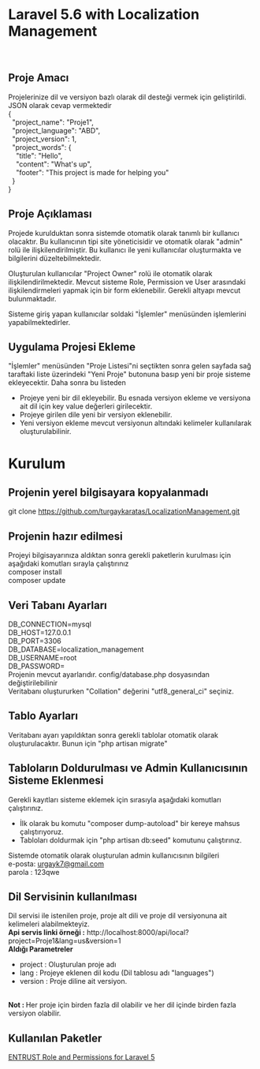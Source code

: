 # Laravel 5.6 with Localization Management
 <br>

## Proje Amacı
Projelerinize dil ve versiyon bazlı olarak dil desteği vermek için geliştirildi. JSON olarak cevap vermektedir<br>
{ <br>
&nbsp;&nbsp;"project_name": "Proje1",<br>
&nbsp;&nbsp;"project_language": "ABD",<br>
&nbsp;&nbsp;"project_version": 1,<br>
&nbsp;&nbsp;"project_words": {<br>
&nbsp;&nbsp;&nbsp;&nbsp;"title": "Hello",<br>
&nbsp;&nbsp;&nbsp;&nbsp;"content": "What's up",<br>
&nbsp;&nbsp;&nbsp;&nbsp;"footer": "This project is made for helping you"<br>
&nbsp;&nbsp;}<br>
}<br>

## Proje Açıklaması
Projede kurulduktan sonra sistemde otomatik olarak tanımlı bir kullanıcı olacaktır. Bu kullanıcının tipi site yöneticisidir ve otomatik olarak "admin" rolü ile ilişkilendirilmiştir. Bu kullanıcı ile yeni kullanıcılar oluşturmakta ve bilgilerini düzeltebilmektedir.<br>

Oluşturulan kullanıcılar "Project Owner" rolü ile otomatik olarak ilişkilendirilmektedir. Mevcut sisteme Role, Permission ve User arasındaki ilişkilendirmeleri yapmak için bir form eklenebilir. Gerekli altyapı mevcut bulunmaktadır.<br>

Sisteme giriş yapan kullanıcılar soldaki "İşlemler" menüsünden işlemlerini yapabilmektedirler.<br>

## Uygulama Projesi Ekleme
"İşlemler" menüsünden "Proje Listesi"ni seçtikten sonra gelen sayfada sağ taraftaki liste üzerindeki "Yeni Proje" butonuna basıp yeni bir proje sisteme ekleyecektir. Daha sonra bu listeden 
* Projeye yeni bir dil ekleyebilir. Bu esnada versiyon ekleme ve versiyona ait dil için key value değerleri girilecektir.  
* Projeye girilen dile yeni bir versiyon eklenebilir.
* Yeni versiyon ekleme mevcut versiyonun altındaki kelimeler kullanılarak oluşturulabilinir.

# Kurulum
## Projenin yerel bilgisayara kopyalanmadı
git clone https://github.com/turgaykaratas/LocalizationManagement.git<br>

## Projenin hazır edilmesi
Projeyi bilgisayarınıza aldıktan sonra gerekli paketlerin kurulması için aşağıdaki komutları sırayla çalıştırınız<br>
composer install <br>
composer update <br>

## Veri Tabanı Ayarları
DB_CONNECTION=mysql <br>
DB_HOST=127.0.0.1 <br>
DB_PORT=3306 <br>
DB_DATABASE=localization_management <br>
DB_USERNAME=root <br>
DB_PASSWORD= <br>
Projenin mevcut ayarlarıdır. config/database.php dosyasından değiştirilebilinir<br>
Veritabanı oluştururken "Collation" değerini "utf8_general_ci" seçiniz.<br>

## Tablo Ayarları
Veritabanı ayarı yapıldıktan sonra gerekli tablolar otomatik olarak oluşturulacaktır. Bunun için "php artisan migrate" <br>

## Tabloların Doldurulması ve Admin Kullanıcısının Sisteme Eklenmesi
Gerekli kayıtları sisteme eklemek için sırasıyla aşağıdaki komutları çalıştırınız. <br>
* İlk olarak bu komutu "composer dump-autoload" bir kereye mahsus çalıştırıyoruz.
* Tabloları doldurmak için "php artisan db:seed" komutunu çalıştırınız.<br>

Sistemde otomatik olarak oluşturulan admin kullanıcısının bilgileri <br>
e-posta: urgayk7@gmail.com <br>
parola : 123qwe<br>

## Dil Servisinin kullanılması
Dil servisi ile istenilen proje, proje alt dili ve proje dil versiyonuna ait kelimeleri alabilmekteyiz. <br>
<b>Api servis linki örneği :</b> http://localhost:8000/api/local?project=Proje1&lang=us&version=1 <br>
<b>Aldığı Parametreler</b>
* project : Oluşturulan proje adı
* lang : Projeye eklenen dil kodu (Dil tablosu adı "languages")
* version : Proje diline ait versiyon. <br><br>

<b>Not : </b> Her proje için birden fazla dil olabilir ve her dil içinde birden fazla versiyon olabilir.


## Kullanılan Paketler
[ENTRUST Role and Permissions for Laravel 5](https://github.com/Zizaco/entrust)